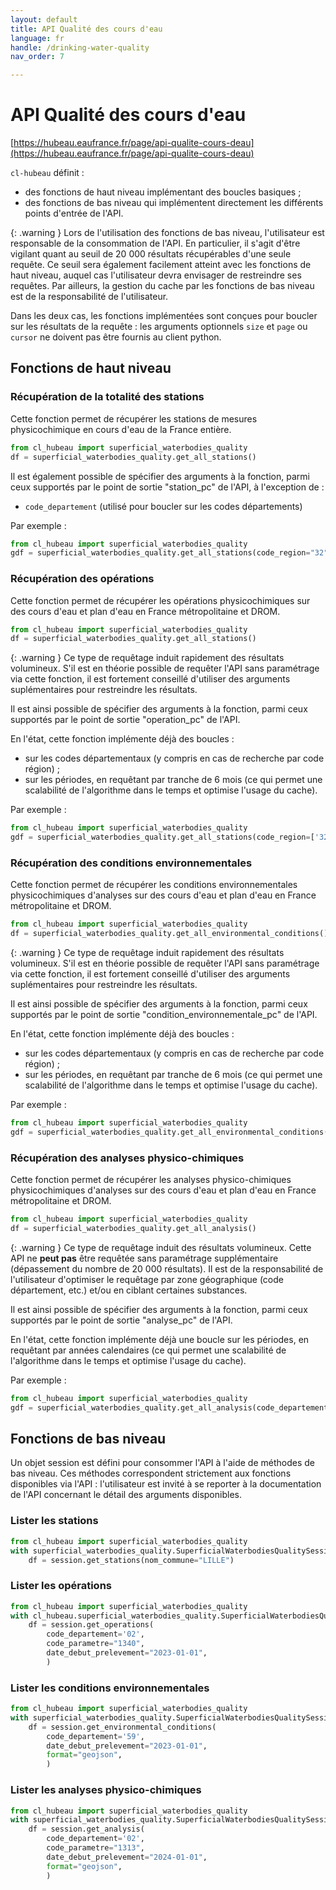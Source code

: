 ```yaml
---
layout: default
title: API Qualité des cours d'eau
language: fr
handle: /drinking-water-quality
nav_order: 7

---
```

# API Qualité des cours d'eau

[https://hubeau.eaufrance.fr/page/api-qualite-cours-deau](https://hubeau.eaufrance.fr/page/api-qualite-cours-deau)

`cl-hubeau` définit :

* des fonctions de haut niveau implémentant des boucles basiques ;
* des fonctions de bas niveau qui implémentent directement les différents points d'entrée de l'API.

{: .warning }
Lors de l'utilisation des fonctions de bas niveau, l'utilisateur est responsable
de la consommation de l'API. En particulier, il s'agit d'être vigilant quant au seuil
de 20 000 résultats récupérables d'une seule requête.
Ce seuil sera également facilement atteint avec les fonctions de haut niveau, auquel cas
l'utilisateur devra envisager de restreindre ses requêtes.
Par ailleurs, la gestion du cache par les fonctions de bas niveau est de la responsabilité
de l'utilisateur.

Dans les deux cas, les fonctions implémentées sont conçues pour boucler sur les résultats de la
requête : les arguments optionnels `size` et `page` ou `cursor` ne doivent pas être fournis
au client python.

## Fonctions de haut niveau

### Récupération de la totalité des stations

Cette fonction permet de récupérer les stations de mesures physicochimique en cours d'eau de la France entière.

```python
from cl_hubeau import superficial_waterbodies_quality
df = superficial_waterbodies_quality.get_all_stations()
```

Il est également possible de spécifier des arguments à la fonction, parmi ceux supportés
par le point de sortie "station_pc" de l'API, à l'exception de :
* `code_departement` (utilisé pour boucler sur les codes départements)

Par exemple :
```python
from cl_hubeau import superficial_waterbodies_quality
gdf = superficial_waterbodies_quality.get_all_stations(code_region="32")
```

### Récupération des opérations

Cette fonction permet de récupérer les opérations physicochimiques sur des cours d'eau et plan d'eau
en France métropolitaine et DROM.

```python
from cl_hubeau import superficial_waterbodies_quality
df = superficial_waterbodies_quality.get_all_stations()
```

{: .warning }
Ce type de requêtage induit rapidement des résultats volumineux.
S'il est en théorie possible de requêter l'API sans paramétrage via cette fonction, il est fortement
conseillé d'utiliser des arguments suplémentaires pour restreindre les résultats.

Il est ainsi possible de spécifier des arguments à la fonction, parmi ceux supportés
par le point de sortie "operation_pc" de l'API.

En l'état, cette fonction implémente déjà des boucles :
* sur les codes départementaux (y compris en cas de recherche par code région) ;
* sur les périodes, en requêtant par tranche de 6 mois (ce qui permet une scalabilité de l'algorithme dans le temps
et optimise l'usage du cache).

Par exemple :

```python
from cl_hubeau import superficial_waterbodies_quality
gdf = superficial_waterbodies_quality.get_all_stations(code_region=['32'])
```

### Récupération des conditions environnementales

Cette fonction permet de récupérer les conditions environnementales
physicochimiques d'analyses sur des cours d'eau et plan d'eau
en France métropolitaine et DROM.

```python
from cl_hubeau import superficial_waterbodies_quality
df = superficial_waterbodies_quality.get_all_environmental_conditions()
```

{: .warning }
Ce type de requêtage induit rapidement des résultats volumineux.
S'il est en théorie possible de requêter l'API sans paramétrage via cette fonction, il est fortement
conseillé d'utiliser des arguments suplémentaires pour restreindre les résultats.

Il est ainsi possible de spécifier des arguments à la fonction, parmi ceux supportés
par le point de sortie "condition_environnementale_pc" de l'API.

En l'état, cette fonction implémente déjà des boucles :
* sur les codes départementaux (y compris en cas de recherche par code région) ;
* sur les périodes, en requêtant par tranche de 6 mois (ce qui permet une scalabilité de l'algorithme dans le temps
et optimise l'usage du cache).

Par exemple :

```python
from cl_hubeau import superficial_waterbodies_quality
gdf = superficial_waterbodies_quality.get_all_environmental_conditions(code_departement=['59'])
```

### Récupération des analyses physico-chimiques

Cette fonction permet de récupérer les analyses physico-chimiques
physicochimiques d'analyses sur des cours d'eau et plan d'eau
en France métropolitaine et DROM.

```python
from cl_hubeau import superficial_waterbodies_quality
df = superficial_waterbodies_quality.get_all_analysis()
```

{: .warning }
Ce type de requêtage induit des résultats volumineux. Cette API ne **peut pas** être
requêtée sans paramétrage supplémentaire (dépassement du nombre de 20 000 résultats).
Il est de la responsabilité de l'utilisateur d'optimiser le requêtage par
zone géographique (code département, etc.) et/ou en ciblant certaines substances.

Il est ainsi possible de spécifier des arguments à la fonction, parmi ceux supportés
par le point de sortie "analyse_pc" de l'API.

En l'état, cette fonction implémente déjà une boucle sur les périodes, en requêtant par
années calendaires (ce qui permet une scalabilité de l'algorithme dans le temps et optimise l'usage du cache).

Par exemple :

```python
from cl_hubeau import superficial_waterbodies_quality
gdf = superficial_waterbodies_quality.get_all_analysis(code_departement="59", code_parametre="1313")
```

## Fonctions de bas niveau

Un objet session est défini pour consommer l'API à l'aide de méthodes de bas niveau.
Ces méthodes correspondent strictement aux fonctions disponibles via l'API : l'utilisateur
est invité à se reporter à la documentation de l'API concernant le détail des arguments
disponibles.

### Lister les stations

```python
from cl_hubeau import superficial_waterbodies_quality
with superficial_waterbodies_quality.SuperficialWaterbodiesQualitySession() as session:
    df = session.get_stations(nom_commune="LILLE")
```

### Lister les opérations

```python
from cl_hubeau import superficial_waterbodies_quality
with cl_hubeau.superficial_waterbodies_quality.SuperficialWaterbodiesQualitySession() as session:
    df = session.get_operations(
        code_departement='02',
        code_parametre="1340",
        date_debut_prelevement="2023-01-01",
        )
```

### Lister les conditions environnementales

```python
from cl_hubeau import superficial_waterbodies_quality
with superficial_waterbodies_quality.SuperficialWaterbodiesQualitySession() as session:
    df = session.get_environmental_conditions(
        code_departement='59',
        date_debut_prelevement="2023-01-01",
        format="geojson",
        )
```

### Lister les analyses physico-chimiques

```python
from cl_hubeau import superficial_waterbodies_quality
with superficial_waterbodies_quality.SuperficialWaterbodiesQualitySession() as session:
    df = session.get_analysis(
        code_departement='02',
        code_parametre="1313",
        date_debut_prelevement="2024-01-01",
        format="geojson",
        )
```

